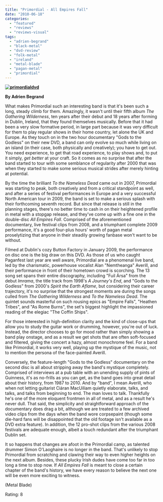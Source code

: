 ```yaml
---
title: "Primordial - All Empires Fall"
date: "2010-06-18"
categories: 
  - "featured"
  - "reviews"
  - "reviews-visual"
tags: 
  - "adrien-begrand"
  - "black-metal"
  - "dvd-review"
  - "folk-metal"
  - "ireland"
  - "metal-blade"
  - "pagan-metal"
  - "primordial"
---
```


**[![primordialdvd](http://www.hellbound.ca/wp-content/uploads/2010/06/primordialdvd.jpg "primordialdvd")](http://www.hellbound.ca/wp-content/uploads/2010/06/primordialdvd.jpg)**

**By Adrien Begrand**

What makes Primordial such an interesting band is that it's been such a long, steady climb for them. Amazingly, it wasn't until their fifth album _The Gathering Wilderness_, ten years after their debut and 18 years after forming in Dublin, Ireland, that they found themselves musically. Before that it had been a very slow formative period, in large part because it was very difficult for them to play regular shows in their home country, let alone the UK and Europe. As they touch on in the two hour documentary "Gods to the Godless" on their new DVD, a band can only evolve so much while living on an island (in their case, both physically and creatively); you have to get out. You need experience, to get that road experience, to play shows and, to put it simply, _get better_ at your craft. So it comes as no surprise that after the band started to tour with some semblance of regularity after 2000 that was when they started to make some serious musical strides after merely hinting at potential.

By the time the brilliant _To the Nameless Dead_ came out in 2007, Primordial was starting to peak, both creatively and from a critical standpoint as well, and after a series of festival performances in Europe and a very successful North American tour in 2009, the band is set to make a serious splash with their forthcoming seventh record. But since that release is still in the planning stages, there's no better time to cash in on their heightened profile in metal with a stopgap release, and they've come up with a fine one in the double-disc _All Empires Fall_. Comprised of the aforementioned documentary, live festival clips from 2008, and a triumphant complete 2009 performance, it's a good four-plus hours' worth of pagan metal proselytizing that anyone in their steadily growing fanbase won't want to be without.

Filmed at Dublin's cozy Button Factory in January 2009, the performance on disc one is the big draw on this DVD. As those of us who caught Paganfest last year are well aware, Primordial are a phenomenal live band, led by the charismatic, powerhouse vocalist Alan "Nemtheanga" Averill, and their performance in front of their hometown crowd is scorching. The 13 song set spans their entire discography, including "Fuil Ársa" from the debut _Imrama_, the title track from 1998's _A Journey's End_, and "Gods to the Godless" from 2000's _Spirit the Earth Aflame_, but considering their career trajectory, it's no surprise that the strongest moments are during the songs culled from _The Gathering Wilderness_ and _To the Nameless Dead_. The quintet sounds masterful on such rousing epics as "Empire Falls", "Heathen Tribes", and "As Rome Burns", the set's biggest highlight the impassioned reading of the elegiac "The Coffin Ships".

For those interested in high-definition clarity and the kind of close-ups that allow you to study the guitar work or drumming, however, you're out of luck. Instead, the director chooses to go for mood rather than simply showing a band play onstage, and as a result we get shots that are often soft-focused and filtered, giving the concert a hazy, almost monochrome feel. For a band like Primordial, it works very well, playing up the mystique of the music, not to mention the persona of the face-painted Averill.

Conversely, the feature-length "Gods to the Godless" documentary on the second disc is all about stripping away the band's mystique completely. Comprised of interviews at a pub table with an unending supply of pints of Guinness, it's as no-frills as you can get, as the band goes into great detail about their history, from 1987 to 2010. And by "band", I mean Averill, who when not letting guitarist Ciáran MacUiliam quietly elaborate, talks, and talks, and talks from beginning to end. The man loves to talk. Thankfully he's one of the more eloquent frontmen in all of metal, and as a result he's never dull. That said, the simplicity and straightforward approach of the documentary does drag a bit, although we are treated to a few archived video clips from the days when the band wore corpsepaint (though some die-hard fans will be disappointed that the old footage isn't available as a DVD extra feature). In addition, the 12 pro-shot clips from the various 2008 festivals are adequate enough, albeit a touch redundant after the triumphant Dublin set.

It so happens that changes are afoot in the Primordial camp, as talented drummer Simon O'Laoghaire is no longer in the band. That's unlikely to stop Primordial from scratching and clawing their way to even higher heights on the next album. Besides, these plucky Irish dudes have come too far in too long a time to stop now. If _All Empires Fall_ is meant to close a certain chapter of the band's history, we have every reason to believe the next one will be even more exciting to witness.

(Metal Blade)

Rating: 8
